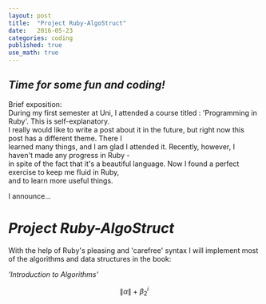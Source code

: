 ```yaml
---
layout: post
title:  "Project Ruby-AlgoStruct"
date:   2016-05-23
categories: coding
published: true
use_math: true
---
```

## _**Time for some fun and coding!**_

Brief exposition:  
During my first semester at Uni, I attended a course titled : 'Programming in Ruby'.
This is self-explanatory.  
I really would like to write a post about it in the future, but right now this post has a different theme.
There I  
learned many things, and I am glad I attended it. Recently, however, I haven't
made any progress in Ruby -  
in spite of the fact that it's a beautiful language.
Now I found a perfect exercise to keep me fluid in Ruby,  
and to learn more useful things.

I announce...

# _**Project Ruby-AlgoStruct**_

With the help of Ruby's pleasing and 'carefree' syntax I will implement most of the algorithms and
data structures in the book: 

_'Introduction to Algorithms'_

$$ \|\alpha\| + {\beta}^i_2 $$